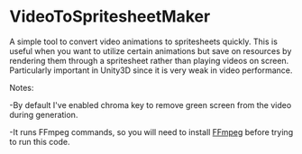 # VideoToSpritesheetMaker

A simple tool to convert video animations to spritesheets quickly. This is useful when you want to utilize certain animations but save on resources by rendering them through a spritesheet rather than playing videos on screen. Particularly important in Unity3D since it is very weak in video performance.

Notes: 

-By default I've enabled chroma key to remove green screen from the video during generation.

-It runs FFmpeg commands, so you will need to install [FFmpeg](https://www.gyan.dev/ffmpeg/builds/) before trying to run this code.
